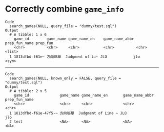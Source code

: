 # Correctly combine `game_info`

    Code
      search_games(NULL, query_file = "dummy/test.sql")
    Output
      # A tibble: 1 x 6
        game_id        game_name game_name_en    game_name_abbr prep_fun_name prep_fun
        <chr>          <chr>     <chr>           <chr>          <chr>         <list>  
      1 1813dfbd-f61e~ 方向临摹  Judgment of Li~ JLO            jlo           <sym>   

---

    Code
      search_games(NULL, known_only = FALSE, query_file = "dummy/test.sql")
    Output
      # A tibble: 2 x 5
        game_id              game_name game_name_en       game_name_abbr prep_fun_name
        <chr>                <chr>     <chr>              <chr>          <chr>        
      1 1813dfbd-f61e-47f5-~ 方向临摹  Judgment of Line ~ JLO            jlo          
      2 test                 <NA>      <NA>               <NA>           <NA>         

